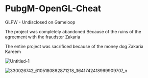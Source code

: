 # PubgM-OpenGL-Cheat
GLFW - Undisclosed on Gameloop


The project was completely abandoned
Because of the ruins of the agreement with the fraudster Zakaria



The entire project was sacrificed because of the money dog Zakaria Kareem

![Untitled-1](https://github.com/3xx/PubgM-OpenGL-Cheat/assets/25783105/7bd589c0-c834-4be3-a634-17d451a7d0c4)



![330026742_6105180862871218_3641742418969909707_n](https://github.com/3xx/PubgM-OpenGL-Cheat/assets/25783105/a1404b36-5a21-4684-b649-f03c3b7efb78)
